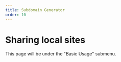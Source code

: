 ```yaml
---
title: Subdomain Generator
order: 10
---
```


# Sharing local sites

This page will be under the "Basic Usage" submenu.